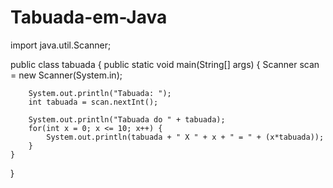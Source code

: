# Tabuada-em-Java

import java.util.Scanner;

public class tabuada {
	public static void main(String[] args) {
		Scanner scan = new Scanner(System.in);
		
		System.out.println("Tabuada: ");
		int tabuada = scan.nextInt();
		
		System.out.println("Tabuada do " + tabuada);
		for(int x = 0; x <= 10; x++) {
			System.out.println(tabuada + " X " + x + " = " + (x*tabuada));
		}
	}
}

